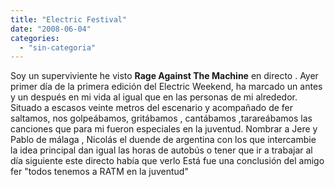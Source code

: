 ```yaml
---
title: "Electric Festival"
date: "2008-06-04"
categories: 
  - "sin-categoria"
---
```


Soy un superviviente he visto **Rage Against The Machine** en directo . Ayer primer día de la primera edición del Electric Weekend, ha marcado un antes y un después en mi vida al igual que en las personas de mi alrededor. Situado a escasos veinte metros del escenario y acompañado de fer saltamos, nos golpeábamos, gritábamos , cantábamos ,tarareábamos las canciones que para mi fueron especiales en la juventud. Nombrar a Jere y Pablo de málaga , Nicolás el duende de argentina con los que intercambie la idea principal dan igual las horas de autobús o tener que ir a trabajar al día siguiente este directo había que verlo Está fue una conclusión del amigo fer "todos tenemos a RATM en la juventud"
